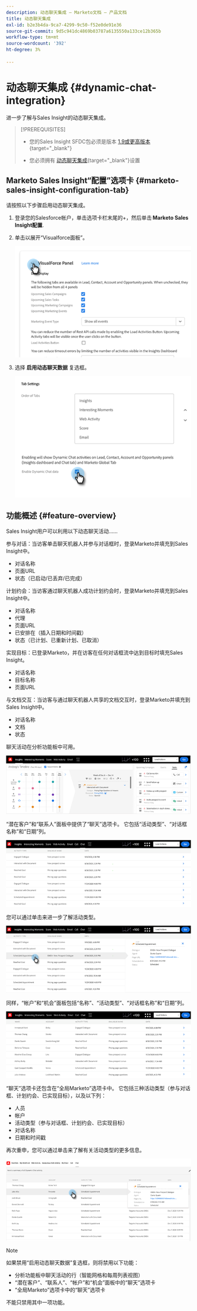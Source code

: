 ```yaml
---
description: 动态聊天集成 — Marketo文档 — 产品文档
title: 动态聊天集成
exl-id: b2e3b4da-9ca7-4299-9c50-f52e0de91e36
source-git-commit: 9d5c941dc4869b03787a6135550a133ce12b365b
workflow-type: tm+mt
source-wordcount: '392'
ht-degree: 3%

---
```


# 动态聊天集成 {#dynamic-chat-integration}

进一步了解与Sales Insight的动态聊天集成。

>[!PREREQUISITES]
>
>* 您的Sales Insight SFDC包必须是版本 [1.9或更高版本](/help/marketo/product-docs/marketo-sales-insight/msi-for-salesforce/upgrading/upgrading-your-msi-package.md){target=&quot;_blank&quot;}
>
>* 您必须拥有 [动态聊天集成](/help/marketo/product-docs/demand-generation/dynamic-chat/dynamic-chat-overview.md){target=&quot;_blank&quot;}设置


## Marketo Sales Insight“配置”选项卡 {#marketo-sales-insight-configuration-tab}

请按照以下步骤启用动态聊天集成。

1. 登录您的Salesforce帐户，单击选项卡栏末尾的+，然后单击 **Marketo Sales Insight配置**.

1. 单击以展开“Visualforce面板”。

   ![](assets/dynamic-chat-integration-1.png)

1. 选择 **启用动态聊天数据** 复选框。

   ![](assets/dynamic-chat-integration-2.png)

## 功能概述 {#feature-overview}

Sales Insight用户可以利用以下动态聊天活动……

参与对话：当访客单击聊天机器人并参与对话框时，登录Marketo并填充到Sales Insight中。

* 对话名称
* 页面URL
* 状态（已启动/已丢弃/已完成）

计划约会：当访客通过聊天机器人成功计划约会时，登录Marketo并填充到Sales Insight中。

* 对话名称
* 代理
* 页面URL
* 已安排在（插入日期和时间戳）
* 状态（已计划、已重新计划、已取消）

实现目标：已登录Marketo，并在访客在任何对话框流中达到目标时填充Sales Insight。

* 对话名称
* 目标名称
* 页面URL

与文档交互：当访客与通过聊天机器人共享的文档交互时，登录Marketo并填充到Sales Insight中。

* 对话名称
* 文档
* 状态

聊天活动在分析功能板中可用。

![](assets/dynamic-chat-integration-3.png)

“潜在客户”和“联系人”面板中提供了“聊天”选项卡。 它包括“活动类型”、“对话框名称”和“日期”列。

![](assets/dynamic-chat-integration-4.png)

您可以通过单击来进一步了解活动类型。

![](assets/dynamic-chat-integration-5.png)

同样，“帐户”和“机会”面板包括“名称”、“活动类型”、“对话框名称”和“日期”列。

![](assets/dynamic-chat-integration-6.png)

“聊天”选项卡还包含在“全局Marketo”选项卡中。 它包括三种活动类型（参与对话框、计划约会、已实现目标），以及以下列：

* 人员
* 帐户
* 活动类型（参与对话框、计划约会、已实现目标）
* 对话名称
* 日期和时间戳

再次重申，您可以通过单击来了解有关活动类型的更多信息。

![](assets/dynamic-chat-integration-7.png)

>[!NOTE]
>
>如果禁用“启用动态聊天数据”复选框，则将禁用以下功能：
>
>* 分析功能板中聊天活动的行（智能网格和每周列表视图）
>* “潜在客户”、“联系人”、“帐户”和“机会”面板中的“聊天”选项卡
>* “全局Marketo”选项卡中的“聊天”选项卡
>
>不能只禁用其中一项功能。

